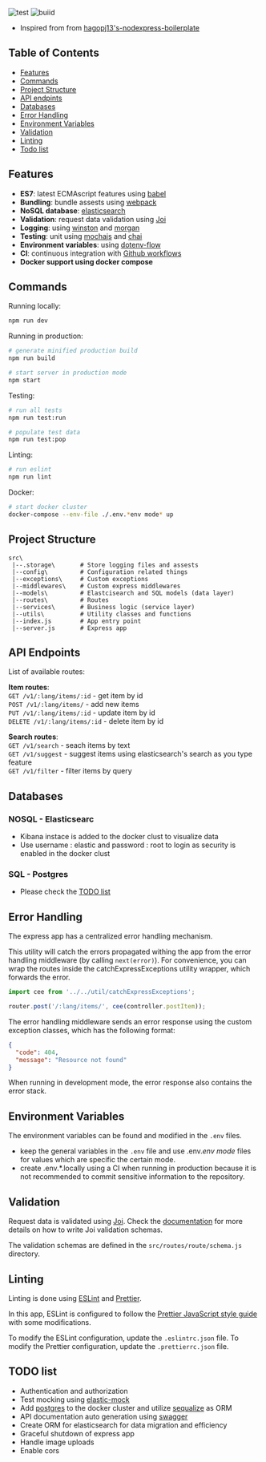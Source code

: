 ![test](https://github.com/cj-s-nodejs-express-boilerplate/api/actions/workflows/workflow-test.js.yml/badge.svg)   ![buiid](https://github.com/cj-s-nodejs-express-boilerplate/api/actions/workflows/workflow-build.js.yml/badge.svg)

- Inspired from from [hagopj13's-nodexpress-boilerplate](https://github.com/hagopj13/node-express-boilerplate)

## Table of Contents

- [Features](#features)
- [Commands](#commands)
- [Project Structure](#project-structure)
- [API endpints](#api-endpoints)
- [Databases](#databases)
- [Error Handling](#error-handling)
- [Environment Variables](#environment-variables)
- [Validation](#validation)
- [Linting](#linting)
- [Todo list](#todo)


## Features

- **ES7**: latest ECMAscript features using [babel](https://babeljs.io/)
- **Bundling**: bundle assests using [webpack](https://webpack.js.org/)
- **NoSQL database**: [elasticsearch](https://www.elastic.co/)
- **Validation**: request data validation using [Joi](https://github.com/hapijs/joi)
- **Logging**: using [winston](https://github.com/winstonjs/winston) and [morgan](https://github.com/expressjs/morgan)
- **Testing**: unit using [mochajs](https://mochajs.org/) and [chai](https://www.chaijs.com/)
- **Environment variables**: using [dotenv-flow](https://www.npmjs.com/package/dotenv-flow)
- **CI**: continuous integration with [Github workflows](https://guides.github.com/introduction/flow/)
- **Docker support using docker compose**

## Commands

Running locally:

```bash
npm run dev
```

Running in production:

```bash
# generate minified production build
npm run build

# start server in production mode
npm start
```

Testing:

```bash
# run all tests
npm run test:run

# populate test data
npm run test:pop
```

Linting:

```bash
# run eslint
npm run lint
```

Docker:

```bash
# start docker cluster 
docker-compose --env-file ./.env.*env mode* up
```

## Project Structure

```
src\
 |--.storage\       # Store logging files and assests 
 |--config\         # Configuration related things
 |--exceptions\     # Custom exceptions 
 |--middlewares\    # Custom express middlewares
 |--models\         # Elastcisearch and SQL models (data layer)
 |--routes\         # Routes
 |--services\       # Business logic (service layer)
 |--utils\          # Utility classes and functions
 |--index.js        # App entry point
 |--server.js       # Express app
```

## API Endpoints

List of available routes:

**Item routes**:\
`GET /v1/:lang/items/:id` - get item by id\
`POST /v1/:lang/items/` - add new items\
`PUT /v1/:lang/items/:id` - update item by id\
`DELETE /v1/:lang/items/:id` - delete item by id

**Search routes**:\
`GET /v1/search` - seach items by text\
`GET /v1/suggest` - suggest items using elasticsearch's search as you type feature\
`GET /v1/filter` - filter items by query

## Databases

### NOSQL - Elasticsearc

- Kibana instace is added to the docker clust to visualize data
- Use username : elastic and password : root to login as security is enabled in the docker clust
### SQL - Postgres

- Please check the [TODO list](#todo-list)
## Error Handling

The express app has a centralized error handling mechanism.

This utility will catch the errors propagated withing the app from the error handling middleware (by calling `next(error)`). For convenience, you can wrap the routes inside the catchExpressExceptions utility wrapper, which forwards the error.

```javascript
import cee from '../../util/catchExpressExceptions';

router.post('/:lang/items/', cee(controller.postItem));
```

The error handling middleware sends an error response using the custom exception classes, which has the following format:

```json
{
  "code": 404,
  "message": "Resource not found"
}
```

When running in development mode, the error response also contains the error stack.

## Environment Variables

The environment variables can be found and modified in the `.env` files. 
- keep the general variables in the `.env` file and use .env.*env mode* files for values which are specific the certain mode.
- create .env.*.locally using a CI when running in production because it is not recommended to commit sensitive information to the repository. 

## Validation

Request data is validated using [Joi](https://joi.dev/). Check the [documentation](https://joi.dev/api/) for more details on how to write Joi validation schemas.

The validation schemas are defined in the `src/routes/route/schema.js` directory.

## Linting

Linting is done using [ESLint](https://eslint.org/) and [Prettier](https://prettier.io).

In this app, ESLint is configured to follow the [Prettier JavaScript style guide](https://github.com/prettier/eslint-config-prettier) with some modifications.

To modify the ESLint configuration, update the `.eslintrc.json` file. To modify the Prettier configuration, update the `.prettierrc.json` file.

## TODO list

- Authentication and authorization
- Test mocking using [elastic-mock](https://www.npmjs.com/package/@elastic/elasticsearch-mock)
- Add [postgres](https://hub.docker.com/_/postgres) to the docker cluster and utilize [sequalize](https://sequelize.org/) as ORM
- API documentation auto generation using [swagger](https://www.npmjs.com/package/swagger)
- Create ORM for elasticsearch for data migration and efficiency 
- Graceful shutdown of express app
- Handle image uploads 
- Enable cors 
